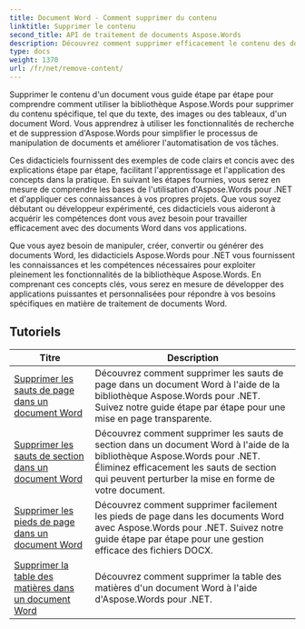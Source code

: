 ```yaml
---
title: Document Word - Comment supprimer du contenu
linktitle: Supprimer le contenu
second_title: API de traitement de documents Aspose.Words
description: Découvrez comment supprimer efficacement le contenu des documents Word à l'aide d'Aspose.Words pour .NET. Suivez des didacticiels étape par étape et utilisez des exemples de code C# pour apprendre différentes techniques de suppression de contenu.
type: docs
weight: 1370
url: /fr/net/remove-content/
---
```

Supprimer le contenu d'un document vous guide étape par étape pour comprendre comment utiliser la bibliothèque Aspose.Words pour supprimer du contenu spécifique, tel que du texte, des images ou des tableaux, d'un document Word. Vous apprendrez à utiliser les fonctionnalités de recherche et de suppression d'Aspose.Words pour simplifier le processus de manipulation de documents et améliorer l'automatisation de vos tâches.

Ces didacticiels fournissent des exemples de code clairs et concis avec des explications étape par étape, facilitant l'apprentissage et l'application des concepts dans la pratique. En suivant les étapes fournies, vous serez en mesure de comprendre les bases de l'utilisation d'Aspose.Words pour .NET et d'appliquer ces connaissances à vos propres projets. Que vous soyez débutant ou développeur expérimenté, ces didacticiels vous aideront à acquérir les compétences dont vous avez besoin pour travailler efficacement avec des documents Word dans vos applications.

Que vous ayez besoin de manipuler, créer, convertir ou générer des documents Word, les didacticiels Aspose.Words pour .NET vous fournissent les connaissances et les compétences nécessaires pour exploiter pleinement les fonctionnalités de la bibliothèque Aspose.Words. En comprenant ces concepts clés, vous serez en mesure de développer des applications puissantes et personnalisées pour répondre à vos besoins spécifiques en matière de traitement de documents Word.

 ## Tutoriels
| Titre | Description |
| --- | --- |
| [Supprimer les sauts de page dans un document Word](./remove-page-breaks/) | Découvrez comment supprimer les sauts de page dans un document Word à l'aide de la bibliothèque Aspose.Words pour .NET. Suivez notre guide étape par étape pour une mise en page transparente. |
| [Supprimer les sauts de section dans un document Word](./remove-section-breaks/) | Découvrez comment supprimer les sauts de section dans un document Word à l'aide de la bibliothèque Aspose.Words pour .NET. Éliminez efficacement les sauts de section qui peuvent perturber la mise en forme de votre document.|
| [Supprimer les pieds de page dans un document Word](./remove-footers/) | Découvrez comment supprimer facilement les pieds de page dans les documents Word avec Aspose.Words pour .NET. Suivez notre guide étape par étape pour une gestion efficace des fichiers DOCX. |
| [Supprimer la table des matières dans un document Word](./remove-table-of-contents/) | Découvrez comment supprimer la table des matières d'un document Word à l'aide d'Aspose.Words pour .NET. |